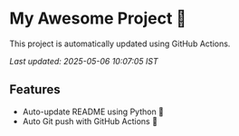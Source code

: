 # My Awesome Project 🚀

This project is automatically updated using GitHub Actions.

_Last updated: 2025-05-06 10:07:05 IST_

## Features
- Auto-update README using Python 🐍
- Auto Git push with GitHub Actions 🤖
